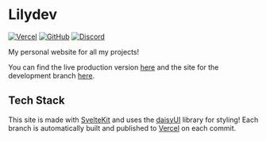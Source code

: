 # Lilydev

[![Vercel](https://vercelbadge.vercel.app/api/jadelily18/lilydev?style=flat-square)](https://lilydev.com)
[![GitHub](https://img.shields.io/github/license/jadelily18/Lilydev?style=flat-square)](https://github.com/jadelily18/Lilydev/blob/master/LICENSE)
[![Discord](https://img.shields.io/discord/995465843364343883?color=5865F2&style=flat-square&label=discord)](https://discord.gg/TZAt4PA5av)

My personal website for all my projects!

You can find the live production version [here](https://lilydev.com) and the site for the development branch [here](https://dev.lilydev.com).

## Tech Stack

This site is made with [SvelteKit](https://kit.svelte.dev/) and uses the [daisyUI](https://daisyui.com/) library for styling! Each branch is automatically built and published to [Vercel](https://vercel.com) on each commit.
